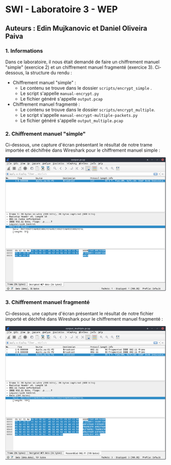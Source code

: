 # SWI - Laboratoire 3 - WEP

## Auteurs : Edin Mujkanovic et Daniel Oliveira Paiva

### 1. Informations

Dans ce laboratoire, il nous était demandé de faire un chiffrement manuel "simple" (exercice 2) et un chiffrement manuel fragmenté (exercice 3). Ci-dessous, la structure du rendu :

- Chiffrement manuel "simple" : 
  - Le contenu se trouve dans le dossier `scripts/encrypt_simple` .
  - Le script s'appelle `manual-encrypt.py`
  - Le fichier généré s'appelle `output.pcap`
- Chiffrement manuel fragmenté : 
  - Le contenu se trouve dans le dossier `scripts/encrypt_multiple`.
  - Le script s'appelle `manual-encrypt-multiple-packets.py`
  - Le fichier généré s'appelle `output_multiple.pcap`

### 2. Chiffrement manuel "simple"

Ci-dessous, une capture d'écran présentant le résultat de notre trame importée et déchifrée dans Wireshark pour le chiffrement manuel simple : 

![](./images/simple.png)

### 3. Chiffrement manuel fragmenté

Ci-dessous, une capture d'écran présentant le résultat de notre fichier importé et déchifré dans Wireshark pour le chiffrement manuel fragmenté :

![](./images/multiple.png) 